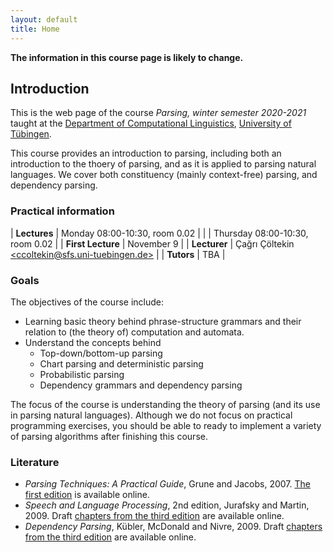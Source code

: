 ```yaml
---
layout: default
title: Home
---
```


**The information in this course page is likely to change.**

## Introduction

This is the web page of the course
*Parsing, winter semester 2020-2021*
taught at the
[Department of Computational Linguistics](http://www.sfs.uni-tuebingen.de/ascl.html),
[University of Tübingen](https://uni-tuebingen.de/).


This course provides an introduction to parsing,
including both an introduction to the thoery of parsing,
and as it is applied to parsing natural languages.
We cover both constituency (mainly context-free) parsing,
and dependency parsing.

### Practical information

| **Lectures**      | Monday        08:00-10:30, room 0.02 |
|                   | Thursday      08:00-10:30, room 0.02 |
| **First Lecture** | November 9 |
| **Lecturer**      | Çağrı Çöltekin [\<ccoltekin@sfs.uni-tuebingen.de\>](mailto:ccoltekin@sfs.uni-tuebingen.de) |
| **Tutors**        | TBA |


### Goals

The objectives of the course include:

  * Learning basic theory behind phrase-structure grammars
    and their relation to (the theory of) computation and automata.
  * Understand the concepts behind 
    - Top-down/bottom-up parsing
    - Chart parsing and deterministic parsing
    - Probabilistic parsing
    - Dependency grammars and dependency parsing

The focus of the course is understanding the theory of parsing
(and its use in parsing natural languages).
Although we do not focus on practical programming exercises,
you should be able to ready to implement a variety of parsing algorithms
after finishing this course.

### Literature

* _Parsing Techniques: A Practical Guide_, Grune and Jacobs, 2007.
  [The first edition](http://dickgrune.com/Books/PTAPG_1st_Edition/BookBody.pdf) is available online.
* _Speech and Language Processing_, 2nd edition, Jurafsky and Martin, 2009.
   Draft [chapters from the third edition](http://web.stanford.edu/~jurafsky/slp3/)
  are available online.
* _Dependency Parsing_, Kübler, McDonald and Nivre, 2009.
   Draft [chapters from the third edition](http://web.stanford.edu/~jurafsky/slp3/)
  are available online.
